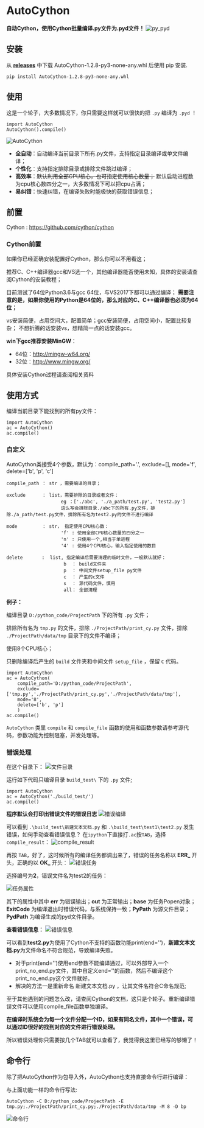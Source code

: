 # AutoCython

**自动Cython，使用Cython批量编译.py文件为.pyd文件！**
![py_pyd][1]

## 安装

从 **[releases][9]** 中下载 AutoCython-1.2.8-py3-none-any.whl 后使用 pip 安装.

    pip install AutoCython-1.2.8-py3-none-any.whl

## 使用

这是一个轮子，大多数情况下，你只需要这样就可以很快的把 `.py` 编译为 `.pyd` ！

    import AutoCython
    AutoCython().compile()

![AutoCython][2]

* **全自动**：自动编译当前目录下所有.py文件，支持指定目录编译或单文件编译；
* **个性化**：支持指定排除目录或排除文件跳过编译；
* **高效率**：~~默认利用全部CPU核心，也可指定使用核心数量；~~ 默认启动进程数为cpu核心数四分之一，大多数情况下可以把cpu占满；
* **易纠错**：快速纠错，在编译失败时能极快的获取错误信息；

## 前置

Cython : <https://github.com/cython/cython>

### Cython前置

如果你已经正确安装配置好Cython，那么你可以不用看这；

推荐C、C++编译器gcc和VS选一个，其他编译器能否使用未知，具体的安装请查阅Cython的安装教程；

目前测试了64位Python3.6与gcc 64位，与VS2017下都可以通过编译；
**需要注意的是，如果你使用的Python是64位的，那么对应的C、C++编译器也必须为64位；**

vs安装简便，占用空间大，配置简单；gcc安装简便，占用空间小，配置比较复杂；
不想折腾的话安装vs，想精简一点的话安装gcc。

**win下gcc推荐安装MinGW**：

* 64位：<http://mingw-w64.org/>
* 32位：<http://www.mingw.org/>

具体安装Cython过程请查阅相关资料

## 使用方式

编译当前目录下能找到的所有py文件：

    import AutoCython
    ac = AutoCython()
    ac.compile()

### 自定义

AutoCython类接受4个参数，默认为：compile_path='.', exclude=[], mode='f', delete=['b', 'p', 'c']

    compile_path ： str ，需要编译的目录；

    exclude      ： list，需要排除的目录或者文件：
                        eg ：['./abc', './a_path/test.py', 'test2.py']
                        这么写会排除目录./abc下的所有.py文件，排除./a_path/test.py文件，排除所有名为test2.py的文件不进行编译

    mode         ： str， 指定使用CPU核心数：
                        'f' : 使用全部CPU核心数量的四分之一
                        'n' : 只使用一个,相当于单进程
                        '4' : 使用4个CPU核心，输入指定使用的数目

    delete       :  list, 指定编译后需要清理的临时文件，一般默认就好：
                         b  ： build文件夹
                         p  ： 中间文件setup_file py文件
                         c  ： 产生的c文件
                         s  ： 源代码文件，慎用
                         all： 全部清理

**例子：**

编译目录 `D:/python_code/ProjectPath` 下的所有 `.py` 文件；

排除所有名为 `tmp.py` 的文件，排除 `./ProjectPath/print_cy.py` 文件，排除 `./ProjectPath/data/tmp` 目录下的文件不编译；

使用8个CPU核心；

只删除编译后产生的 `build` 文件夹和中间文件 `setup_file` ，保留 `C` 代码。

    import AutoCython
    ac = AutoCython(
        compile_path='D:/python_code/ProjectPath',
        exclude=['tmp.py','./ProjectPath/print_cy.py','./ProjectPath/data/tmp'],
        mode='8',
        delete=['b', 'p']
        )
    ac.compile()

`AutoCython` 类里 `compile` 和 `compile_file` 函数的使用和函数参数请参考源代码，参数功能为控制阻塞，并发处理等。

### 错误处理

在这个目录下：
![文件目录][3]

运行如下代码只编译目录 `build_test\` 下的 `.py` 文件;

    import AutoCython
    ac = AutoCython('./build_test/')
    ac.compile()

**程序默认会打印出错误文件的错误日志**
![错误编译][4]

可以看到 `.\build_test\新建文本文档.py` 和 `.\build_test\test1\test2.py` 发生错误，如何手动查看错误信息？
在`ipython`下直接打`.ac`按`TAB`，选择 `compile_result`：
![compile_result][5]

再按 `TAB`，好了，这时候所有的编译任务都调出来了，错误的任务名称以 **ERR_** 开头，正确的以 **OK_** 开头：
![错误任务][6]

选择编号为**2**，错误文件名为test2的任务：

![任务属性][7]

其下的属性中其中 **err** 为错误输出；**out** 为正常输出；**base** 为任务Popen对象；**ExitCode** 为编译退出时错误代码，与系统保持一致；**PyPath** 为源文件目录；**PydPath** 为编译生成的pyd文件目录。

**查看错误信息：**
![错误信息][8]

可以看到**test2.py**为使用了Cython不支持的函数功能print(end='')，**新建文本文档.py**为文件命名不符合规范，导致编译失败。

* 对于print(end='')使用end参数不能编译通过，可以外部导入一个print_no_end.py文件，其中自定义end=''的函数，然后不编译这个print_no_end.py这个文件就好。
* 解决的方法一是重新命名 新建文本文档.py ，让其文件名符合C命名规范;

至于其他遇到的问题怎么改，请查阅Cython的文档，这只是个轮子。重新编译错误文件可以使用compile_file函数单独编译。

**在编译时系统会为每一个文件分配一个ID，如果有同名文件，其中一个错误，可以通过ID很好的找到对应的文件进行错误处理。**

所以错误处理你只需要按几个TAB就可以查看了，我觉得我这里已经写的够懒了！

## 命令行

除了把AutoCython作为包导入外，AutoCython也支持直接命令行进行编译：

与上面功能一样的命令行写法:

    AutoCython -C D:/python_code/ProjectPath -E tmp.py;./ProjectPath/print_cy.py;./ProjectPath/data/tmp -M 8 -D bp

![命令行][11]

  [1]: https://raw.githubusercontent.com/EVA-JianJun/GitPigBed/master/blog_files/img/AutoCython_20210824.png
  [2]: https://raw.githubusercontent.com/EVA-JianJun/GitPigBed/master/blog_files/img/AutoCython_20200316_2.jpg
  [3]: https://raw.githubusercontent.com/EVA-JianJun/GitPigBed/master/blog_files/img/AutoCython_20200316_3.jpg
  [4]: https://raw.githubusercontent.com/EVA-JianJun/GitPigBed/master/blog_files/img/AutoCython_20200316_4.jpg
  [5]: https://raw.githubusercontent.com/EVA-JianJun/GitPigBed/master/blog_files/img/AutoCython_20200316_5.jpg
  [6]: https://raw.githubusercontent.com/EVA-JianJun/GitPigBed/master/blog_files/img/AutoCython_20200316_6.jpg
  [7]: https://raw.githubusercontent.com/EVA-JianJun/GitPigBed/master/blog_files/img/AutoCython_20200316_7.jpg
  [8]: https://raw.githubusercontent.com/EVA-JianJun/GitPigBed/master/blog_files/img/AutoCython_20200316_8.jpg
  [9]: https://github.com/EVA-JianJun/AutoCython/releases
  [10]: https://raw.githubusercontent.com/EVA-JianJun/GitPigBed/master/blog_files/img/AutoCython_20200316_10.jpg
  [11]: https://raw.githubusercontent.com/EVA-JianJun/GitPigBed/master/blog_files/img/AutoCython_20200316_11.jpg